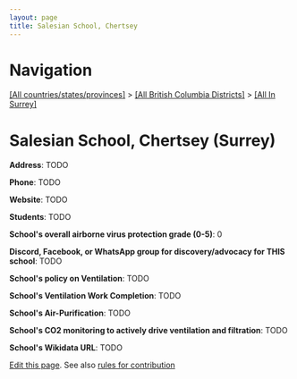 ```yaml
---
layout: page
title: Salesian School, Chertsey
---
```

# Navigation

[[All countries/states/provinces]](../../..) > [[All British Columbia Districts]](../..) > [[All In Surrey]](..)

# Salesian School, Chertsey (Surrey)

**Address**: TODO

**Phone**: TODO

**Website**: TODO

**Students**: TODO

**School's overall airborne virus protection grade (0-5)**: 0

**Discord, Facebook, or WhatsApp group for discovery/advocacy for THIS school**: TODO

**School's policy on Ventilation**: TODO

**School's Ventilation Work Completion**: TODO

**School's Air-Purification**: TODO

**School's CO2 monitoring to actively drive ventilation and filtration**: TODO

**School's Wikidata URL**: TODO


[Edit this page](https://github.com/ventilate-schools/BC/edit/main/./Surrey/Salesian_School,_Chertsey.md). See also [rules for contribution](../../../contribution-rules/)